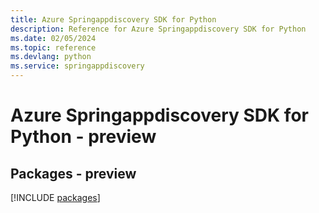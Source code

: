 ```yaml
---
title: Azure Springappdiscovery SDK for Python
description: Reference for Azure Springappdiscovery SDK for Python
ms.date: 02/05/2024
ms.topic: reference
ms.devlang: python
ms.service: springappdiscovery
---
```

# Azure Springappdiscovery SDK for Python - preview
## Packages - preview
[!INCLUDE [packages](springappdiscovery-index.md)]